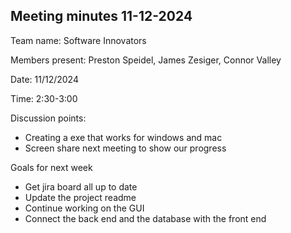 ## Meeting minutes 11-12-2024

Team name:   Software Innovators	

Members present:   Preston Speidel, James Zesiger, Connor Valley

Date:	11/12/2024

Time:	2:30-3:00

Discussion points: 

* Creating a exe that works for windows and mac
* Screen share next meeting to show our progress


Goals for next week 

* Get jira board all up to date
* Update the project readme
* Continue working on the GUI
* Connect the back end and the database with the front end

